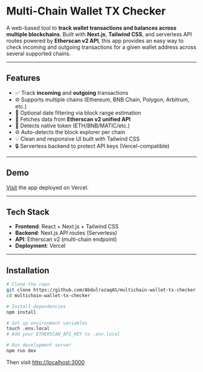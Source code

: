 # Multi-Chain Wallet TX Checker

A web-based tool to **track wallet transactions and balances across multiple blockchains**. Built with **Next.js**, **Tailwind CSS**, and serverless API routes powered by **Etherscan v2 API**, this app provides an easy way to check incoming and outgoing transactions for a given wallet address across several supported chains.

---

## Features

- ✅ Track **incoming** and **outgoing** transactions
- 🌐 Supports multiple chains (Ethereum, BNB Chain, Polygon, Arbitrum, etc.)
- 📅 Optional date filtering via block range estimation
- 🔁 Fetches data from **Etherscan v2 unified API**
- 🧠 Detects native token (ETH/BNB/MATIC/etc.)
- 🌐 Auto-detects the block explorer per chain
- 💡 Clean and responsive UI built with Tailwind CSS
- 🔒 Serverless backend to protect API keys (Vercel-compatible)

---

## Demo
[Visit](https://wallet-tx-checker.vercel.app/) the app deployed on Vercel.

---

## Tech Stack

- **Frontend**: React + Next.js + Tailwind CSS
- **Backend**: Next.js API routes (Serverless)
- **API**: Etherscan v2 (multi-chain endpoint)
- **Deployment**: Vercel

---

## Installation

```bash
# Clone the repo
git clone https://github.com/AbdulrazaqAS/multichain-wallet-tx-checker.git
cd multichain-wallet-tx-checker

# Install dependencies
npm install

# Set up environment variables
touch .env.local
# Add your ETHERSCAN_API_KEY to .env.local

# Run development server
npm run dev
```
Then visit [http://localhost:3000](http://localhost:3000)
